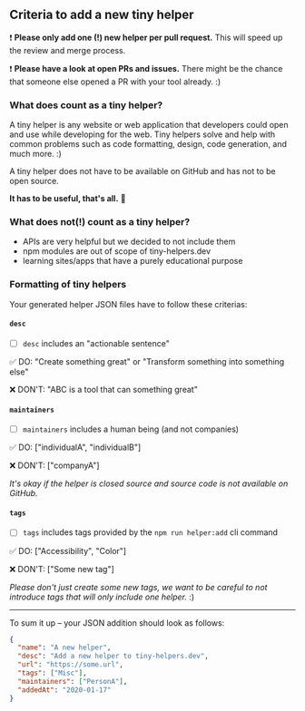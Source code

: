## Criteria to add a new tiny helper

❗ **Please only add one (!) new helper per pull request.** This will speed up the review and merge process.

❗ **Please have a look at open PRs and issues.** There might be the chance that someone else opened a PR with your tool already. :) 

### What does count as a tiny helper?

A tiny helper is any website or web application that developers could open and use while developing for the web. Tiny helpers solve and help with common problems such as code formatting, design, code generation, and much more. :)

A tiny helper does not have to be available on GitHub and has not to be open source.

**It has to be useful, that's all.** 🎉

### What does not(!) count as a tiny helper?

- APIs are very helpful but we decided to not include them
- npm modules are out of scope of tiny-helpers.dev
- learning sites/apps that have a purely educational purpose

### Formatting of tiny helpers

Your generated helper JSON files have to follow these criterias:

#### `desc`

- [ ] `desc` includes an "actionable sentence"

✅ DO: "Create something great" or "Transform something into something else"

❌ DON'T: "ABC is a tool that can something great"

#### `maintainers`

- [ ] `maintainers` includes a human being (and not companies)

✅ DO: ["individualA", "individualB"]

❌ DON'T: ["companyA"]

_It's okay if the helper is closed source and source code is not available on GitHub._

#### `tags`

- [ ] `tags` includes tags provided by the `npm run helper:add` cli command

✅ DO: ["Accessibility", "Color"]

❌ DON'T: ["Some new tag"]

_Please don't just create some new tags, we want to be careful to not introduce tags that will only include one helper._ :)

---

To sum it up – your JSON addition should look as follows:

```json
{
  "name": "A new helper",
  "desc": "Add a new helper to tiny-helpers.dev",
  "url": "https://some.url",
  "tags": ["Misc"],
  "maintainers": ["PersonA"],
  "addedAt": "2020-01-17"
}
```
